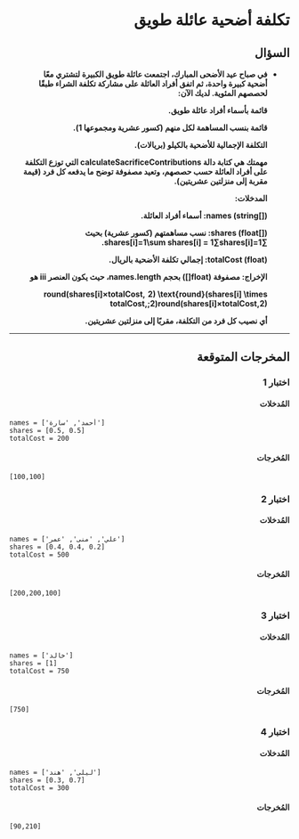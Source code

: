 # <div dir="rtl">تكلفة أضحية عائلة طويق</div>

## <div dir="rtl">السؤال</div>

<ul dir="rtl">
<li>
<b>
في صباح عيد الأضحى المبارك، اجتمعت عائلة طويق الكبيرة لتشتري معًا أضحية كبيرة واحدة، ثم اتفق أفراد العائلة على مشاركة تكلفة الشراء طبقًا لحصصهم المئوية.
لديك الآن:

قائمة بأسماء أفراد عائلة طويق.

قائمة بنسب المساهمة لكل منهم (كسور عشرية ومجموعها 1).

التكلفة الإجمالية للأضحية بالكيلو (بريالات).

مهمتك هي كتابة دالة calculateSacrificeContributions التي توزع التكلفة على أفراد العائلة حسب حصصهم، وتعيد مصفوفة توضح ما يدفعه كل فرد (قيمة مقربة إلى منزلتين عشريتين).

المدخلات:

names (string[]): أسماء أفراد العائلة.

shares (float[]): نسب مساهمتهم (كسور عشرية) بحيث
∑shares[i]=1\sum shares[i] = 1∑shares[i]=1.

totalCost (float): إجمالي تكلفة الأضحية بالريال.

الإخراج:
مصفوفة (float[]) بحجم names.length، حيث يكون العنصر iii هو

round(shares[i]×totalCost,  2) \text{round}(shares[i] \times totalCost,\;2)round(shares[i]×totalCost,2)

أي نصيب كل فرد من التكلفة، مقربًا إلى منزلتين عشريتين.

</b>
</li>
</ul>

---

## <div dir="rtl">المخرجات المتوقعة</div>

### <div dir="rtl">اختبار 1</div>

#### <div dir="rtl">المُدخلات</div>

```text
names = ['أحمد', 'سارة']
shares = [0.5, 0.5]
totalCost = 200
```

#### <div dir="rtl">المُخرجات</div>

```text
[100,100]
```

### <div dir="rtl">اختبار 2</div>

#### <div dir="rtl">المُدخلات</div>

```text
names = ['علي', 'منى', 'عمر']
shares = [0.4, 0.4, 0.2]
totalCost = 500
```

#### <div dir="rtl">المُخرجات</div>

```text
[200,200,100]
```

### <div dir="rtl">اختبار 3</div>

#### <div dir="rtl">المُدخلات</div>

```text
names = ['خالد']
shares = [1]
totalCost = 750
```

#### <div dir="rtl">المُخرجات</div>

```text
[750]
```

### <div dir="rtl">اختبار 4</div>

#### <div dir="rtl">المُدخلات</div>

```text
names = ['ليلى', 'هند']
shares = [0.3, 0.7]
totalCost = 300
```

#### <div dir="rtl">المُخرجات</div>

```text
[90,210]
```